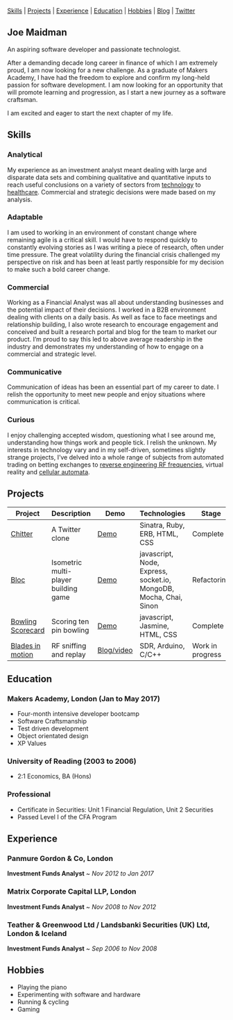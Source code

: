 [Skills](#skills) | [Projects](#projects) | [Experience](#experience) | [Education](#education) | [Hobbies](#hobbies) | [Blog](http://www.joemaidman.com/?page_id=51) | [Twitter](https://twitter.com/joemaidman)

## Joe Maidman
An aspiring software developer and passionate technologist.

After a demanding decade long career in finance of which I am extremely proud, I am now looking for a new challenge. As a graduate of Makers Academy, I have had the freedom to explore and confirm my long-held passion for software development. I am now looking for an opportunity that will promote learning and progression, as I start a new journey as a software craftsman.

I am excited and eager to start the next chapter of my life.

## Skills

### Analytical
My experience as an investment analyst meant dealing with large and disparate data sets and combining qualitative and quantitative inputs to reach useful conclusions on a variety of sectors from [technology](http://www.joemaidman.com/wp-content/uploads/2017/05/PCT.pdf) to [healthcare](http://www.joemaidman.com/wp-content/uploads/2017/05/PCT.pdf). Commercial and strategic decisions were made based on my analysis.

### Adaptable
I am used to working in an environment of constant change where remaining agile is a critical skill. I would have to respond quickly to constantly evolving stories as I was writing a piece of research, often under time pressure. The great volatility during the financial crisis challenged my perspective on risk and has been at least partly responsible for my decision to make such a bold career change.

### Commercial
Working as a Financial Analyst was all about understanding businesses and the potential impact of their decisions. I worked in a B2B environment dealing with clients on a daily basis. As well as face to face meetings and relationship building, I also wrote research to encourage engagement and conceived and built a research portal and blog for the team to market our product. I’m proud to say this led to above average readership in the industry and demonstrates my understanding of how to engage on a commercial and strategic level.

### Communicative
Communication of ideas has been an essential part of my career to date. I relish the opportunity to meet new people and enjoy situations where communication is critical.

### Curious
I enjoy challenging accepted wisdom, questioning what I see around me, understanding how things work and people tick. I relish the unknown. My interests in technology vary and in my self-driven, sometimes slightly strange projects, I’ve delved into a whole range of subjects from automated trading on betting exchanges to [reverse engineering RF frequencies](https://github.com/joemaidman/blades-in-motion), virtual reality and [cellular automata](http://gameoflife.netlify.com/).

## Projects

| Project  | Description  | Demo  | Technologies | Stage |
|---|---|---|---|---|
| [Chitter](https://github.com/joemaidman/chitter-challenge) | A Twitter clone | [Demo](https://chitter-week4.herokuapp.com/)  | Sinatra, Ruby, ERB, HTML, CSS | Complete |
| [Bloc](https://github.com/joemaidman/bloc)  | Isometric multi-player building game  | [Demo](https://bloc-game.herokuapp.com/) | javascript, Node, Express, socket.io, MongoDB, Mocha, Chai, Sinon |  Refactoring |
| [Bowling Scorecard](https://github.com/joemaidman/bowling-challenge)  | Scoring ten pin bowling | [Demo](http://bowling-challenge.netlify.com/)  | javascript, Jasmine, HTML, CSS |  Complete |
| [Blades in motion](https://github.com/joemaidman/blades-in-motion)  | RF sniffing and replay  | [Blog/video](http://www.joemaidman.com) |  SDR, Arduino, C/C++  |  Work in progress |

## Education

### Makers Academy, London (Jan to May 2017)
- Four-month intensive developer bootcamp
- Software Craftsmanship
- Test driven development
- Object orientated design
- XP Values

### University of Reading (2003 to 2006)
- 2:1 Economics, BA (Hons)

### Professional
- Certificate in Securities: Unit 1 Financial Regulation, Unit 2 Securities
- Passed Level I of the CFA Program

## Experience

### Panmure Gordon & Co, London   
**Investment Funds Analyst** ~ *Nov 2012 to Jan 2017*

### Matrix Corporate Capital LLP, London
**Investment Funds Analyst** ~ *Nov 2008 to Nov 2012*

### Teather & Greenwood Ltd / Landsbanki Securities (UK) Ltd, London & Iceland
**Investment Funds Analyst** ~ *Sep 2006 to Nov 2008*

## Hobbies
- Playing the piano
- Experimenting with software and hardware
- Running & cycling
- Gaming

